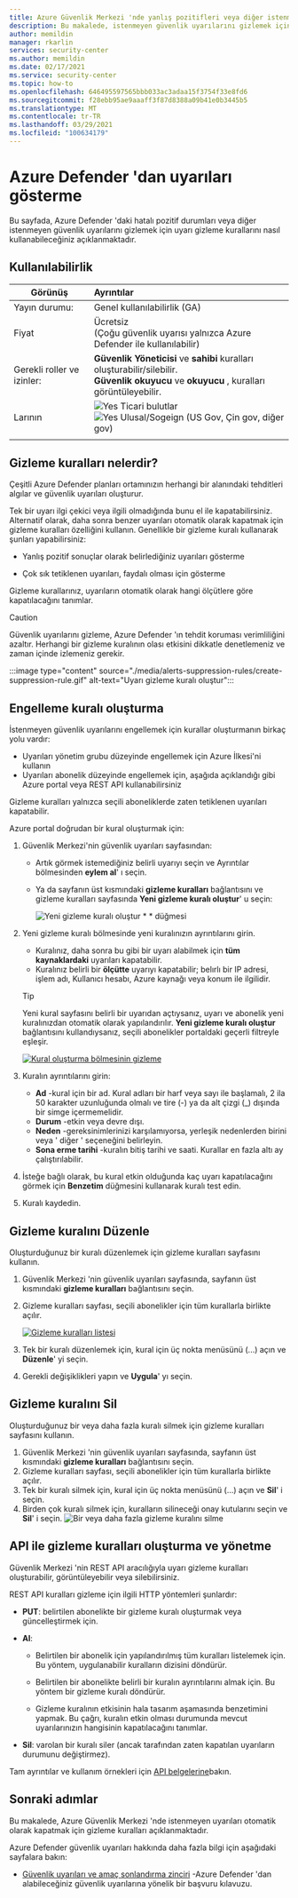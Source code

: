 ```yaml
---
title: Azure Güvenlik Merkezi 'nde yanlış pozitifleri veya diğer istenmeyen güvenlik uyarılarını gizlemek için uyarı gizleme kurallarını kullanma.
description: Bu makalede, istenmeyen güvenlik uyarılarını gizlemek için Azure Güvenlik Merkezi 'nin gizleme kurallarının nasıl kullanılacağı açıklanmaktadır
author: memildin
manager: rkarlin
services: security-center
ms.author: memildin
ms.date: 02/17/2021
ms.service: security-center
ms.topic: how-to
ms.openlocfilehash: 646495597565bbb033ac3adaa15f3754f33e8fd6
ms.sourcegitcommit: f28ebb95ae9aaaff3f87d8388a09b41e0b3445b5
ms.translationtype: MT
ms.contentlocale: tr-TR
ms.lasthandoff: 03/29/2021
ms.locfileid: "100634179"
---
```

# <a name="suppress-alerts-from-azure-defender"></a>Azure Defender 'dan uyarıları gösterme

Bu sayfada, Azure Defender 'daki hatalı pozitif durumları veya diğer istenmeyen güvenlik uyarılarını gizlemek için uyarı gizleme kurallarını nasıl kullanabileceğiniz açıklanmaktadır.

## <a name="availability"></a>Kullanılabilirlik

|Görünüş|Ayrıntılar|
|----|:----|
|Yayın durumu:|Genel kullanılabilirlik (GA)|
|Fiyat|Ücretsiz<br>(Çoğu güvenlik uyarısı yalnızca Azure Defender ile kullanılabilir)|
|Gerekli roller ve izinler:|**Güvenlik Yöneticisi** ve **sahibi** kuralları oluşturabilir/silebilir.<br>**Güvenlik okuyucu** ve **okuyucu** , kuralları görüntüleyebilir.|
|Larının|![Yes](./media/icons/yes-icon.png) Ticari bulutlar<br>![Yes](./media/icons/yes-icon.png) Ulusal/Sogeign (US Gov, Çin gov, diğer gov)|
|||


## <a name="what-are-suppression-rules"></a>Gizleme kuralları nelerdir?

Çeşitli Azure Defender planları ortamınızın herhangi bir alanındaki tehditleri algılar ve güvenlik uyarıları oluşturur.

Tek bir uyarı ilgi çekici veya ilgili olmadığında bunu el ile kapatabilirsiniz. Alternatif olarak, daha sonra benzer uyarıları otomatik olarak kapatmak için gizleme kuralları özelliğini kullanın. Genellikle bir gizleme kuralı kullanarak şunları yapabilirsiniz:

- Yanlış pozitif sonuçlar olarak belirlediğiniz uyarıları gösterme

- Çok sık tetiklenen uyarıları, faydalı olması için gösterme

Gizleme kurallarınız, uyarıların otomatik olarak hangi ölçütlere göre kapatılacağını tanımlar.

> [!CAUTION]
> Güvenlik uyarılarını gizleme, Azure Defender 'ın tehdit koruması verimliliğini azaltır. Herhangi bir gizleme kuralının olası etkisini dikkatle denetlemeniz ve zaman içinde izlemeniz gerekir.

:::image type="content" source="./media/alerts-suppression-rules/create-suppression-rule.gif" alt-text="Uyarı gizleme kuralı oluştur":::

## <a name="create-a-suppression-rule"></a>Engelleme kuralı oluşturma

İstenmeyen güvenlik uyarılarını engellemek için kurallar oluşturmanın birkaç yolu vardır:

- Uyarıları yönetim grubu düzeyinde engellemek için Azure İlkesi'ni kullanın
- Uyarıları abonelik düzeyinde engellemek için, aşağıda açıklandığı gibi Azure portal veya REST API kullanabilirsiniz

Gizleme kuralları yalnızca seçili aboneliklerde zaten tetiklenen uyarıları kapatabilir.

Azure portal doğrudan bir kural oluşturmak için:

1. Güvenlik Merkezi'nin güvenlik uyarıları sayfasından:

    - Artık görmek istemediğiniz belirli uyarıyı seçin ve Ayrıntılar bölmesinden **eylem al**' ı seçin.

    - Ya da sayfanın üst kısmındaki **gizleme kuralları** bağlantısını ve gizleme kuralları sayfasında **Yeni gizleme kuralı oluştur**' u seçin:

        ![Yeni gizleme kuralı oluştur * * düğmesi](media/alerts-suppression-rules/create-new-suppression-rule.png)

1. Yeni gizleme kuralı bölmesinde yeni kuralınızın ayrıntılarını girin.
    - Kuralınız, daha sonra bu gibi bir uyarı alabilmek için **tüm kaynaklardaki** uyarıları kapatabilir.     
    - Kuralınız belirli bir **ölçütte** uyarıyı kapatabilir; belırlı bir IP adresi, işlem adı, Kullanıcı hesabı, Azure kaynağı veya konum ile ilgilidir.

    > [!TIP]
    > Yeni kural sayfasını belirli bir uyarıdan açtıysanız, uyarı ve abonelik yeni kuralınızdan otomatik olarak yapılandırılır. **Yeni gizleme kuralı oluştur** bağlantısını kullandıysanız, seçili abonelikler portaldaki geçerli filtreyle eşleşir.

    [![Kural oluşturma bölmesinin gizleme](media/alerts-suppression-rules/new-suppression-rule-pane.png)](media/alerts-suppression-rules/new-suppression-rule-pane.png#lightbox)
1. Kuralın ayrıntılarını girin:
    - **Ad** -kural için bir ad. Kural adları bir harf veya sayı ile başlamalı, 2 ila 50 karakter uzunluğunda olmalı ve tire (-) ya da alt çizgi (_) dışında bir simge içermemelidir. 
    - **Durum** -etkin veya devre dışı.
    - **Neden** -gereksinimlerinizi karşılamıyorsa, yerleşik nedenlerden birini veya ' diğer ' seçeneğini belirleyin.
    - **Sona erme tarihi** -kuralın bitiş tarihi ve saati. Kurallar en fazla altı ay çalıştırılabilir.
1. İsteğe bağlı olarak, bu kural etkin olduğunda kaç uyarı kapatılacağını görmek için **Benzetim** düğmesini kullanarak kuralı test edin.
1. Kuralı kaydedin. 


## <a name="edit-a-suppression-rule"></a>Gizleme kuralını Düzenle

Oluşturduğunuz bir kuralı düzenlemek için gizleme kuralları sayfasını kullanın.

1. Güvenlik Merkezi 'nin güvenlik uyarıları sayfasında, sayfanın üst kısmındaki **gizleme kuralları** bağlantısını seçin.
1. Gizleme kuralları sayfası, seçili abonelikler için tüm kurallarla birlikte açılır.

    [![Gizleme kuralları listesi](media/alerts-suppression-rules/suppression-rules-page.png)](media/alerts-suppression-rules/suppression-rules-page.png#lightbox)

1. Tek bir kuralı düzenlemek için, kural için üç nokta menüsünü (...) açın ve **Düzenle**' yi seçin.
1. Gerekli değişiklikleri yapın ve **Uygula**' yı seçin. 

## <a name="delete-a-suppression-rule"></a>Gizleme kuralını Sil

Oluşturduğunuz bir veya daha fazla kuralı silmek için gizleme kuralları sayfasını kullanın.

1. Güvenlik Merkezi 'nin güvenlik uyarıları sayfasında, sayfanın üst kısmındaki **gizleme kuralları** bağlantısını seçin.
1. Gizleme kuralları sayfası, seçili abonelikler için tüm kurallarla birlikte açılır.
1. Tek bir kuralı silmek için, kural için üç nokta menüsünü (...) açın ve **Sil**' i seçin.
1. Birden çok kuralı silmek için, kuralların silineceği onay kutularını seçin ve **Sil**' i seçin.
    ![Bir veya daha fazla gizleme kuralını silme](media/alerts-suppression-rules/delete-multiple-alerts.png)

## <a name="create-and-manage-suppression-rules-with-the-api"></a>API ile gizleme kuralları oluşturma ve yönetme

Güvenlik Merkezi 'nin REST API aracılığıyla uyarı gizleme kuralları oluşturabilir, görüntüleyebilir veya silebilirsiniz. 

REST API kuralları gizleme için ilgili HTTP yöntemleri şunlardır:

- **PUT**: belirtilen abonelikte bir gizleme kuralı oluşturmak veya güncelleştirmek için.

- **Al**:

    - Belirtilen bir abonelik için yapılandırılmış tüm kuralları listelemek için. Bu yöntem, uygulanabilir kuralların dizisini döndürür.

    - Belirtilen bir abonelikte belirli bir kuralın ayrıntılarını almak için. Bu yöntem bir gizleme kuralı döndürür.

    - Gizleme kuralının etkisinin hala tasarım aşamasında benzetimini yapmak. Bu çağrı, kuralın etkin olması durumunda mevcut uyarılarınızın hangisinin kapatılacağını tanımlar.

- **Sil**: varolan bir kuralı siler (ancak tarafından zaten kapatılan uyarıların durumunu değiştirmez).

Tam ayrıntılar ve kullanım örnekleri için [API belgelerine](/rest/api/securitycenter/)bakın. 


## <a name="next-steps"></a>Sonraki adımlar

Bu makalede, Azure Güvenlik Merkezi 'nde istenmeyen uyarıları otomatik olarak kapatmak için gizleme kuralları açıklanmaktadır.

Azure Defender güvenlik uyarıları hakkında daha fazla bilgi için aşağıdaki sayfalara bakın:

- [Güvenlik uyarıları ve amaç sonlandırma zinciri](alerts-reference.md) -Azure Defender 'dan alabileceğiniz güvenlik uyarılarına yönelik bir başvuru kılavuzu.